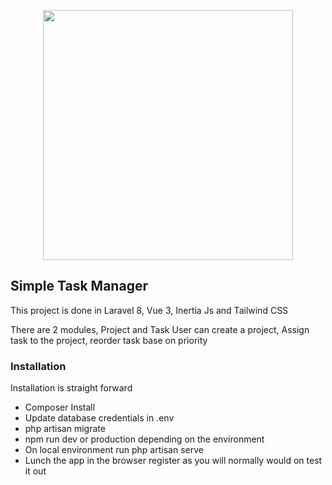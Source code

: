 <p align="center"><a href="https://laravel.com" target="_blank"><img src="https://raw.githubusercontent.com/laravel/art/master/logo-lockup/5%20SVG/2%20CMYK/1%20Full%20Color/laravel-logolockup-cmyk-red.svg" width="400"></a></p>

## Simple Task Manager

This project is done in Laravel 8, Vue 3, Inertia Js and Tailwind CSS

There are 2 modules, Project and Task 
User can create a project, Assign task to the project, reorder task base on priority


### Installation
Installation is straight forward
* Composer Install
* Update database credentials in .env  
* php artisan migrate
* npm run dev or production depending on the environment
* On local environment run php artisan serve 
* Lunch the app in the browser register as you will normally would on test it out

